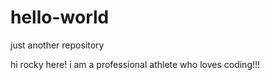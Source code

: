 # hello-world
just another repository 


hi
 rocky here!
 i am a professional athlete who loves coding!!!
